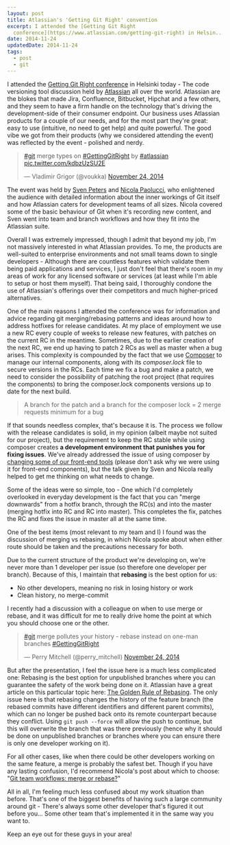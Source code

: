 ```yaml
---
layout: post
title: Atlassian's 'Getting Git Right' convention
excerpt: I attended the [Getting Git Right
  conference](https://www.atlassian.com/getting-git-right) in Helsin...
date: 2014-11-24
updatedDate: 2014-11-24
tags:
  - post
  - git
---
```


I attended the [Getting Git Right conference](https://www.atlassian.com/getting-git-right) in Helsinki today - The code versioning tool discussion held by [Atlassian](https://www.atlassian.com/) all over the world. Atlassian are the blokes that made Jira, Confluence, Bitbucket, Hipchat and a few others, and they seem to have a firm handle on the technology that's driving the development-side of their consumer endpoint. Our business uses Atlassian products for a couple of our needs, and for the most part they're great: easy to use (intuitive, no need to get help) and quite powerful. The good vibe we got from their products (why we considered attending the event) was reflected by the event - polished and nerdy.

<blockquote class="twitter-tweet" lang="en"><p lang="en" dir="ltr"><a href="https://twitter.com/hashtag/git?src=hash">#git</a> merge types on <a href="https://twitter.com/hashtag/GettingGitRight?src=hash">#GettingGitRight</a> by <a href="https://twitter.com/hashtag/atlassian?src=hash">#atlassian</a> <a href="http://t.co/kdbzUzSU2E">pic.twitter.com/kdbzUzSU2E</a></p>&mdash; Vladimir Grigor (@voukka) <a href="https://twitter.com/voukka/status/536888619106324480">November 24, 2014</a></blockquote>
<script async src="//platform.twitter.com/widgets.js" charset="utf-8"></script>

The event was held by [Sven Peters](https://twitter.com/svenpet) and [Nicola Paolucci](https://twitter.com/durdn), who enlightened the audience with detailed information about the inner workings of Git itself and how Atlassian caters for development teams of all sizes. Nicola covered some of the basic behaviour of Git when it's recording new content, and Sven went into team and branch workflows and how they fit into the Atlassian suite.

Overall I was extremely impressed, though I admit that beyond my job, I'm not massively interested in what Atlassian provides. To me, the products are well-suited to enterprise environments and not small teams down to single developers - Although there are countless features which validate them being paid applications and services, I just don't feel that there's room in my areas of work for any licensed software or services (at least while I'm able to setup or host them myself). That being said, I thoroughly condone the use of Atlassian's offerings over their competitors and much higher-priced alternatives.

One of the main reasons I attended the conference was for information and advice regarding git merging/rebasing patterns and ideas around how to address hotfixes for release candidates. At my place of employment we use a new RC every couple of weeks to release new features, with patches on the current RC in the meantime. Sometimes, due to the earlier creation of the next RC, we end up having to patch 2 RCs as well as master when a bug arises. This complexity is compounded by the fact that we use [Composer](https://getcomposer.org/doc/00-intro.md) to manage our internal components, along with its _composer.lock_ file to secure versions in the RCs. Each time we fix a bug and make a patch, we need to consider the possibility of patching the root project (that requires the components) to bring the composer.lock components versions up to date for the next build.

> A branch for the patch and a branch for the composer lock = 2 merge requests minimum for a bug

If that sounds needless complex, that's because it is. The process we follow with the release candidates is solid, in my opinion (albeit maybe not suited for our project), but the requirement to keep the RC stable while using composer creates **a development environment that punishes you for fixing issues**. We've already addressed the issue of using composer by [changing some of our front-end tools](http://perrymitchell.net/article/private-npm-repository-with-sinopia/ "Private NPM repository with Sinopia") (please don't ask why we were using it for front-end components), but the talk given by Sven and Nicola really helped to get me thinking on what needs to change.

Some of the ideas were so simple, too - One which I'd completely overlooked in everyday development is the fact that you can "merge downwards" from a hotfix branch, through the RC(s) and into the master (merging hotfix into RC and RC into master). This completes the fix, patches the RC and fixes the issue in master all at the same time.

One of the best items (most relevant to my team and I) I found was the discussion of merging vs rebasing, in which Nicola spoke about when either route should be taken and the precautions necessary for both.

Due to the current structure of the product we're developing on, we're never more than 1 developer per issue (so therefore one developer per branch). Because of this, I maintain that **rebasing** is the best option for us:

*   No other developers, meaning no risk in losing history or work
*   Clean history, no merge-commit

I recently had a discussion with a colleague on when to use merge or rebase, and it was difficult for me to really drive home the point at which you should choose one or the other.

<blockquote class="twitter-tweet" lang="en"><p lang="en" dir="ltr"><a href="https://twitter.com/hashtag/git?src=hash">#git</a> merge pollutes your history - rebase instead on one-man branches <a href="https://twitter.com/hashtag/GettingGitRight?src=hash">#GettingGitRight</a></p>&mdash; Perry Mitchell (@perry_mitchell) <a href="https://twitter.com/perry_mitchell/status/536887145752178689">November 24, 2014</a></blockquote>
<script async src="//platform.twitter.com/widgets.js" charset="utf-8"></script>

But after the presentation, I feel the issue here is a much less complicated one: Rebasing is the best option for unpublished branches where you can guarantee the safety of the work being done on it. Atlassian have a great article on this particular topic here: [The Golden Rule of Rebasing](https://www.atlassian.com/git/tutorials/merging-vs-rebasing/the-golden-rule-of-rebasing). The only issue here is that rebasing changes the history of the feature branch (the rebased commits have different identifiers and different parent commits), which can no longer be pushed back onto its remote counterpart because they conflict. Using `git push --force` will allow the push to continue, but this will overwrite the branch that was there previously (hence why it should be done on unpublished branches or branches where you can ensure there is only one developer working on it).

For all other cases, like when there could be other developers working on the same feature, a merge is probably the safest bet. Though if you have any lasting confusion, I'd recommend Nicola's post about which to choose: "[Git team workflows: merge or rebase?](https://www.atlassian.com/git/articles/git-team-workflows-merge-or-rebase/)"

All in all, I'm feeling much less confused about my work situation than before. That's one of the biggest benefits of having such a large community around git - There's always some other developer that's figured it out before you... Some other team that's implemented it in the same way you want to.

Keep an eye out for these guys in your area!
